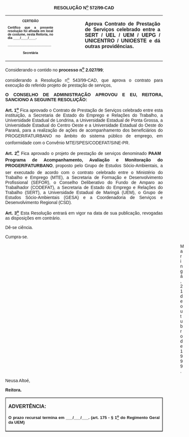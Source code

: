 <BODY>

<B><FONT FACE="Arial"><P ALIGN="CENTER">RESOLU&Ccedil;&Atilde;O  N<U><SUP>o</U></SUP> 572/99-CAD</P>
<P ALIGN="JUSTIFY"></P></B></FONT>
<TABLE CELLSPACING=0 BORDER=0 CELLPADDING=7 WIDTH=621>
<TR><TD WIDTH="32%" VALIGN="TOP">
<B><FONT FACE="Arial" SIZE=1><P ALIGN="CENTER">CERTID&Atilde;O</P>
<P ALIGN="JUSTIFY">   Certifico que a presente resolu&ccedil;&atilde;o foi afixada em local de costume, nesta Reitoria, no dia ____/____/____.</P>
<P ALIGN="JUSTIFY"></P>
<P ALIGN="JUSTIFY">_________________________</P>
<P ALIGN="CENTER">Secret&aacute;ria</B></FONT></TD>
<TD WIDTH="17%" VALIGN="TOP">&nbsp;</TD>
<TD WIDTH="52%" VALIGN="TOP">
<B><FONT FACE="Arial"><P ALIGN="JUSTIFY">Aprova Contrato de Presta&ccedil;&atilde;o de Servi&ccedil;os celebrado entre a SERT / UEL / UEM / UEPG / UNICENTRO / UNIOESTE e d&aacute; outras provid&ecirc;ncias.</B></FONT></TD>
</TR>
</TABLE>

<FONT FACE="Arial"><P ALIGN="JUSTIFY"></P>
<P ALIGN="JUSTIFY">&#9;Considerando  o contido no <B>processo n<U><SUP>o</U></SUP> 2.027/99</B>;</P>
<P ALIGN="JUSTIFY">&#9;considerando a Resolu&ccedil;&atilde;o n<U><SUP>o</U></SUP> 543/99-CAD, que aprova o contrato para execu&ccedil;&atilde;o do referido projeto de presta&ccedil;&atilde;o de servi&ccedil;os,</P>
<B><P ALIGN="JUSTIFY"></P>
<P ALIGN="JUSTIFY">O CONSELHO DE ADMINISTRA&Ccedil;&Atilde;O APROVOU E EU, REITORA, SANCIONO A SEGUINTE RESOLU&Ccedil;&Atilde;O:</P>
<P ALIGN="JUSTIFY"></P>
<P ALIGN="JUSTIFY">&#9;Art. 1<U><SUP>o</B></U></SUP> Fica aprovado o Contrato de Presta&ccedil;&atilde;o de Servi&ccedil;os celebrado entre esta institui&ccedil;&atilde;o, a Secretaria de Estado do Emprego e Rela&ccedil;&otilde;es do Trabalho, a Universidade Estadual de Londrina, a Universidade Estadual de Ponta Grossa, a Universidade Estadual do Centro Oeste e a Universidade Estadual do Oeste do Paran&aacute;, para a realiza&ccedil;&atilde;o de a&ccedil;&otilde;es de acompanhamento dos benefici&aacute;rios do PROGER/FATURBANO no &acirc;mbito do sistema p&uacute;blico de emprego, em conformidade com o Conv&ecirc;nio MTE/SPES/CODEFAT/SINE-PR.</P>
<B><P ALIGN="JUSTIFY">&#9;Art. 2<U><SUP>o</U></SUP> </B>Fica aprovado o projeto de presta&ccedil;&atilde;o de servi&ccedil;os denominado <B>PAAM  Programa de Acompanhamento, Avalia&ccedil;&atilde;o e Monitora&ccedil;&atilde;o do PROGER/FATURBANO</B>, proposto pelo Grupo de Estudos S&oacute;cio-Ambientais, a ser executado de acordo com o contrato celebrado entre o Minist&eacute;rio do Trabalho e Emprego (MTE), a Secretaria de Forma&ccedil;&atilde;o e Desenvolvimento Profissional (SEFOR), o Conselho Deliberativo do Fundo de Amparo ao Trabalhador (CODEFAT), a Secretaria de Estado do Emprego e Rela&ccedil;&otilde;es do Trabalho (SERT), a Universidade Estadual de Maring&aacute; (UEM), o Grupo de Estudos S&oacute;cio-Ambientais (GESA) e a Coordenadoria de Servi&ccedil;os e Desenvolvimento Regional (CSD).</P>
<B><P ALIGN="JUSTIFY">Art. 3<U><SUP>o</U></SUP> </B>Esta Resolu&ccedil;&atilde;o entrar&aacute; em vigor na data de sua publica&ccedil;&atilde;o, revogadas as disposi&ccedil;&otilde;es em contr&aacute;rio.</P>
<P ALIGN="JUSTIFY">D&ecirc;-se ci&ecirc;ncia.</P>
<P ALIGN="JUSTIFY">Cumpra-se.</P><DIR>
<DIR>
<DIR>
<DIR>
<DIR>
<DIR>
<DIR>
<DIR>
<DIR>
<DIR>
<DIR>
<DIR>
<DIR>
<DIR>

<P ALIGN="JUSTIFY">Maring&aacute;, 21 de outubro de 1999.</P>
<P ALIGN="JUSTIFY"></P></DIR>
</DIR>
</DIR>
</DIR>
</DIR>
</DIR>
</DIR>
</DIR>
</DIR>
</DIR>
</DIR>
</DIR>
</DIR>
</DIR>

<P ALIGN="JUSTIFY">&#9;&#9;&#9;&#9;&#9;&#9;&#9;Neusa Alto&eacute;,</P>
<P ALIGN="JUSTIFY"> &#9;&#9;&#9;&#9;&#9;&#9;<B>Reitora.</P>
<P ALIGN="JUSTIFY"></P></B></FONT>
<TABLE BORDER CELLSPACING=1 CELLPADDING=4 WIDTH=212>
<TR><TD VALIGN="TOP">
<B><FONT FACE="Arial"><P> ADVERT&Ecirc;NCIA:</P>
</FONT><FONT FACE="Arial" SIZE=2><P ALIGN="JUSTIFY">O prazo recursal termina em ___/___/___. (art. 175 - § 1<U><SUP>o</U></SUP> do Regimento Geral da UEM)</B></FONT></TD>
</TR>
</TABLE>

<FONT SIZE=2><P ALIGN="JUSTIFY"></P></FONT></BODY>
